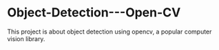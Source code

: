 # Object-Detection---Open-CV
This project is about object detection using opencv, a popular computer vision library.
